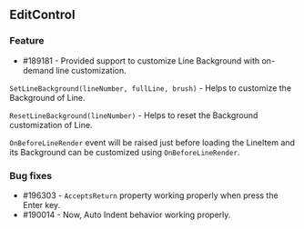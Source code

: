 ## EditControl

### Feature

* \#189181 - Provided support to customize Line Background with on-demand line customization.

`SetLineBackground(lineNumber, fullLine, brush)` - Helps to customize the Background of Line.

`ResetLineBackground(lineNumber)` - Helps to reset the Background customization of Line.

`OnBeforeLineRender` event will be raised just before loading the LineItem and its Background can be customized using `OnBeforeLineRender`.

### Bug fixes

* \#196303 - `AcceptsReturn` property working properly when press the Enter key.
* \#190014 - Now, Auto Indent behavior working properly. 